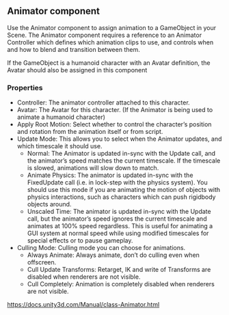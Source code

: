 ## Animator component

Use the Animator component to assign animation to a GameObject in your Scene.
The Animator component requires a reference to an Animator Controller which defines which animation clips to use, and controls when and how to blend and transition between them.

If the GameObject is a humanoid character with an Avatar definition, the Avatar should also be assigned in this component


### Properties

- Controller:  The animator controller attached to this character.
- Avatar:  The Avatar for this character. (If the Animator is being used to animate a humanoid character)
- Apply Root Motion: Select whether to control the character’s position and rotation from the animation itself or from script.
- Update Mode: This allows you to select when the Animator updates, and which timescale it should use.
  - Normal: The Animator is updated in-sync with the Update call, and the animator’s speed matches the current timescale. If the timescale is slowed, animations will slow down to match.
  - Animate Physics: The animator is updated in-sync with the FixedUpdate call (i.e. in lock-step with the physics system). You should use this mode if you are animating the motion of objects with physics interactions, such as characters which can push rigidbody objects around.
  - Unscaled Time: The animator is updated in-sync with the Update call, but the animator’s speed ignores the current timescale and animates at 100% speed regardless. This is useful for animating a GUI system at normal speed while using modified timescales for special effects or to pause gameplay.
- Culling Mode: Culling mode you can choose for animations.
  - Always Animate: Always animate, don’t do culling even when offscreen.
  - Cull Update Transforms: Retarget, IK and write of Transforms are disabled when renderers are not visible.
  - Cull Completely: Animation is completely disabled when renderers are not visible.
  
  
https://docs.unity3d.com/Manual/class-Animator.html


  
